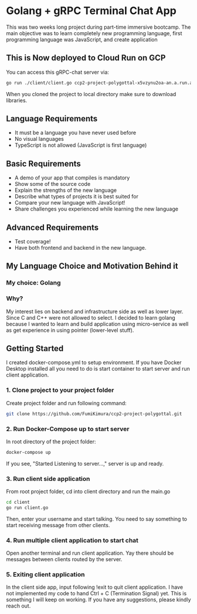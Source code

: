 # Golang + gRPC Terminal Chat App

This was two weeks long project during part-time immersive bootcamp. The main objective was to learn completely new programming language, first programming language was JavaScript, and create application

## This is Now deployed to Cloud Run on GCP

You can access this gRPC-chat server via:

```bash
go run ./client/client.go ccp2-project-polygottal-x5vzynu2oa-an.a.run.app:443 <username>
```

When you cloned the project to local directory make sure to download libraries.

## Language Requirements

- It must be a language you have never used before
- No visual languages
- TypeScript is not allowed (JavaScript is first language)

## Basic Requirements

- A demo of your app that compiles is mandatory
- Show some of the source code
- Explain the strengths of the new language
- Describe what types of projects it is best suited for
- Compare your new language with JavaScript!
- Share challenges you experienced while learning the new language

## Advanced Requirements

- Test coverage!
- Have both frontend and backend in the new language.

## My Language Choice and Motivation Behind it

### My choice: **Golang**

### Why?

My interest lies on backend and infrastructure side as well as lower layer. Since C and C++ were not allowed to select. I decided to learn golang because I wanted to learn and build application using micro-service as well as get experience in using pointer (lower-level stuff).

## Getting Started

I created docker-compose.yml to setup environment. If you have Docker Desktop installed all you need to do is start container to start server and run client application.

### 1. Clone project to your project folder

Create project folder and run following command:

```bash
git clone https://github.com/FumiKimura/ccp2-project-polygottal.git
```

### 2. Run Docker-Compose up to start server

In root directory of the project folder:

```bash
docker-compose up
```

If you see, "Started Listening to server...," server is up and ready.

### 3. Run client side application

From root project folder, cd into client directory and run the main.go

```bash
cd client
go run client.go
```

Then, enter your username and start talking. You need to say something to start receiving message from other clients.

### 4. Run multiple client application to start chat

Open another terminal and run client application. Yay there should be messages between clients routed by the server.

### 5. Exiting client application

In the client side app, input following !exit to quit client application. I have not implemented my code to hand Ctrl + C (Termination Signal) yet. This is something I will keep on working. If you have any suggestions, please kindly reach out.
